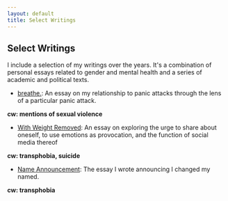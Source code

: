 ```yaml
---
layout: default
title: Select Writings
---
```


## Select Writings

I include a selection of my writings over the years. It's a combination of personal essays related to gender and mental health and a series of academic and political texts.

- [breathe.](#content/writings/breathe): An essay on my relationship to panic attacks through the lens of a particular panic attack.

__cw: mentions of sexual violence__

- [With Weight Removed](""): An essay on exploring the urge to share about oneself, to use emotions as provocation, and the function of social media thereof

__cw: transphobia, suicide__

- [Name Announcement](#content/writings/name-announcement): The essay I wrote announcing I changed my named.

__cw: transphobia__